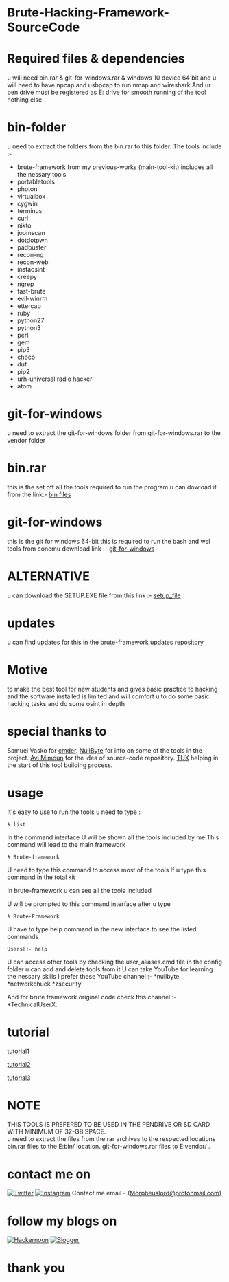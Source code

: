 # Brute-Hacking-Framework-SourceCode

# Required files & dependencies

u will need bin.rar & git-for-windows.rar & windows 10 device 64 bit and 
u will need to have npcap and usbpcap to run nmap and wireshark
And ur pen drive must be registered as E: drive for smooth running of the tool 
nothing else

# bin-folder

u need to extract the folders from the bin.rar to this folder. The tools include :- 
* brute-framework from my previous-works (main-tool-kit) includes all the nessary tools
* portabletools 
* photon 
* virtualbox 
* cygwin 
* terminus 
* curl 
* nikto 
* joomscan 
* dotdotpwn 
* padbuster 
* recon-ng 
* recon-web 
* instaosint 
* creepy 
* ngrep 
* fast-brute 
* evil-winrm 
* ettercap 
* ruby 
* python27 
* python3 
* perl 
* gem 
* pip3 
* choco 
* duf 
* pip2 
* urh-universal radio hacker 
* atom .

# git-for-windows

u need to extract the git-for-windows folder from git-for-windows.rar to the vendor folder

# bin.rar 

this is the set off all the tools required to run the program u can dowload it from the link:-
[bin files](https://www.mediafire.com/file/0ivv3sqczf81oo8/bin.rar/file)

# git-for-windows

this is the git for windows 64-bit this is required to run the bash and wsl tools from conemu
download link :-
[git-for-windows](https://www.mediafire.com/file/1ua95g02vbww6nq/git-for-windows.rar/file)

# ALTERNATIVE

u can download the SETUP.EXE file from this link :- [setup_file](http://www.mediafire.com/file/as5ab1sz7cot6qg/brute-setup.exe/file)

# updates

u can find updates for this in the brute-framework updates repository 

# Motive

to make the best tool for new students and gives basic practice to hacking and the software 
installed is limited and will comfort u to do some basic hacking tasks and do some osint in depth

# special thanks to 

Samuel Vasko for [cmder](https://github.com/cmderdev/cmder). [NullByte](https://www.youtube.com/channel/UCgTNupxATBfWmfehv21ym-g) for info on some of the tools in the project. [Avi Mimoun](https://twitter.com/AviMimoun) for the idea of source-code repository. [TUX](https://www.youtube.com/channel/UCdshuXLzwZ0ExTOnhIJ0ITgfor) helping in the start of this tool building process.

# usage

It's easy to use to run the tools u need to type :

    λ list

In the command interface
U will be shown all the tools included by me 
This command will lead to the main framework 

    λ Brute-framework 

U need to type this command to access most of the tools 
If u type this command in the total kit

In brute-framework u can see all the tools included

U will be prompted to this command interface after u type 

    λ Brute-Framework

U have to type help command in the new interface to see the listed commands 

    Users[]- help

U can access other tools by checking the user_aliases.cmd file in the config folder u can add and delete tools from it 
U can take YouTube for learning the nessary skills I prefer these YouTube channel  :-
*nullbyte
*networkchuck
*zsecurity.

And for brute framework original code check this channel :-
*TechnicalUserX. 


# tutorial

[tutorial1](https://www.youtube.com/watch?v=5tC7vXub2Us)

[tutorial2](https://www.youtube.com/watch?v=FTGpkr8pN6Q)

[tutorial3](https://www.youtube.com/watch?v=FQf7WirGvgo)


# NOTE 
THIS TOOLS IS PREFERED TO BE USED IN THE PENDRIVE OR SD CARD WITH MINIMUM OF 32-GB SPACE.  
u need to extract the files from the rar archives to the respected locations 
bin.rar files to the E:bin/ location. git-for-windows.rar files to E:vendor/ . 

# contact me on
[![Twitter](https://img.shields.io/badge/twitter-@Morpheuslord2-red.svg)](https://twitter.com/Morpheuslord2)
[![Instagram](https://img.shields.io/badge/instagram-morpheuslord_9034-yellow.svg)](https://instagram.com/morpheuslord_9034)
Contact me email - (Morpheuslord@protonmail.com)

# follow my blogs on 
[![Hackernoon](https://hackernoon.com/hn-logo.png)](https://hackernoon.com/u/morpheuslord)
[![Blogger](https://www.blogger.com/img/blogger-logotype-color-black-1x.png)](https://www.blogger.com/profile/14699652002702454937)

# thank you
